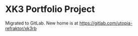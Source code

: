 # XK3 Portfolio Project

Migrated to GitLab.  New home is at
<https://gitlab.com/utopia-refraktor/xk3rb>

